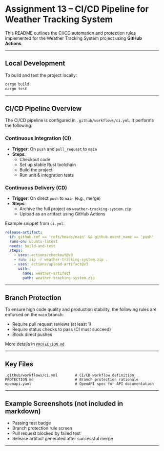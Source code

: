 # Assignment 13 – CI/CD Pipeline for Weather Tracking System

This README outlines the CI/CD automation and protection rules implemented for the Weather Tracking System project using **GitHub Actions**.

---

## Local Development

To build and test the project locally:

```bash
cargo build
cargo test
```

---

## CI/CD Pipeline Overview

The CI/CD pipeline is configured in `.github/workflows/ci.yml`. It performs the following:

### Continuous Integration (CI)
- **Trigger**: On `push` and `pull_request` to `main`
- **Steps**:
  - Checkout code
  - Set up stable Rust toolchain
  - Build the project
  - Run unit & integration tests

### Continuous Delivery (CD)
- **Trigger**: On direct `push` to `main` (e.g., merge)
- **Steps**:
  - Archive the full project as `weather-tracking-system.zip`
  - Upload as an artifact using GitHub Actions

Example snippet from `ci.yml`:

```yaml
release-artifact:
  if: github.ref == 'refs/heads/main' && github.event_name == 'push'
  runs-on: ubuntu-latest
  needs: build-and-test
  steps:
    - uses: actions/checkout@v3
    - run: zip -r weather-tracking-system.zip .
    - uses: actions/upload-artifact@v3
      with:
        name: weather-artifact
        path: weather-tracking-system.zip
```
---

## Branch Protection

To ensure high code quality and production stability, the following rules are enforced on the `main` branch:

- Require pull request reviews (at least 1)
- Require status checks to pass (CI must succeed)
- Block direct pushes

More details in [`PROTECTION.md`](./PROTECTION.md)

---

## Key Files

```
.github/workflows/ci.yml        # CI/CD workflow definition
PROTECTION.md                   # Branch protection rationale
openapi.yaml                    # OpenAPI spec for API documentation
```

---

## Example Screenshots (not included in markdown)

- Passing test badge
- Branch protection rule screen
- Pull request blocked by failed test
- Release artifact generated after successful merge

---



